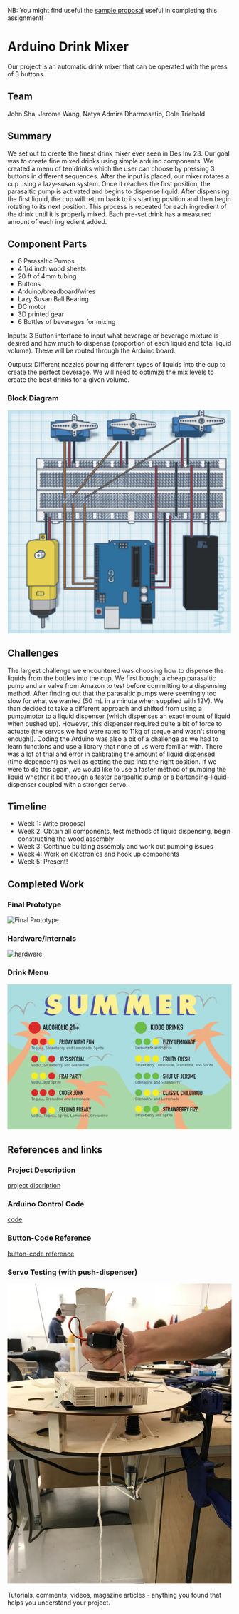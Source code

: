 NB: You might find useful the [sample proposal](http://github.com/zamfi/ucb-jacobs-creative-programming-electronics-spring-2018/blob/master/hw/sample-proposal.md) useful in completing this assignment!

# Arduino Drink Mixer

Our project is an automatic drink mixer that can be operated with the press of 3 buttons.

## Team

John Sha, Jerome Wang, Natya Admira Dharmosetio, Cole Triebold

## Summary

We set out to create the finest drink mixer ever seen in Des Inv 23. Our goal was to create fine mixed drinks using simple arduino components. We created a menu of ten drinks which the user can choose by pressing 3 buttons in different sequences. After the input is placed, our mixer rotates a cup using a lazy-susan system. Once it reaches the first position, the parasaltic pump is activated and begins to dispense liquid. After dispensing the first liquid, the cup will return back to its starting position and then begin rotating to its next position. This process is repeated for each ingredient of the drink until it is properly mixed. Each pre-set drink has a measured amount of each ingredient added. 

## Component Parts

- 6 Parasaltic Pumps
- 4 1/4 inch wood sheets
- 20 ft of 4mm tubing
- Buttons
- Arduino/breadboard/wires
- Lazy Susan Ball Bearing
- DC motor
- 3D printed gear
- 6 Bottles of beverages for mixing

Inputs: 3 Button interface to input what beverage or beverage mixture is desired and how much to dispense (proportion of each liquid and total liquid volume). These will be routed through the Arduino board.

Outputs: Different nozzles pouring different types of liquids into the cup to create the perfect beverage. We will need to optimize the mix levels to create the best drinks for a given volume.

### Block Diagram
![Block Diagram](block-diagram.png)

## Challenges

The largest challenge we encountered was choosing how to dispense the liquids from the bottles into the cup. We first bought a cheap parasaltic pump and air valve from Amazon to test before committing to a dispensing method. After finding out that the parasaltic pumps were seemingly too slow for what we wanted (50 mL in a minute when supplied with 12V). We then decided to take a different approach and shifted from using a pump/motor to a liquid dispenser (which dispenses an exact mount of liquid when pushed up). However, this dispenser required quite a bit of force to actuate (the servos we had were rated to 11kg of torque and wasn't strong enough!). Coding the Arduino was also a bit of a challenge as we had to learn functions and use a library that none of us were familiar with. There was a lot of trial and error in calibrating the amount of liquid dispensed (time dependent) as well as getting the cup into the right position. If we were to do this again, we would like to use a faster method of pumping the liquid whether it be through a faster parasaltic pump or a bartending-liquid-dispenser coupled with a stronger servo. 


## Timeline

- Week 1: Write proposal
- Week 2: Obtain all components, test methods of liquid dispensing, begin constructing the wood assembly
- Week 3: Continue building assembly and work out pumping issues
- Week 4: Work on electronics and hook up components
- Week 5: Present!

## Completed Work

### Final Prototype
![Final Prototype](final.png)

### Hardware/Internals
![hardware](hardware.png)

### Drink Menu
![Drink Menu](drink-mixer-menu.png)

## References and links

### Project Description
[project discription](project-description.compressed.pdf)

### Arduino Control Code
[code](drink_mixer_code.ino)

### Button-Code Reference
[button-code reference](button-integer.png)

### Servo Testing (with push-dispenser)
![Servo Testing With Push-Dispenser](servo-testing.jpg)

Tutorials, comments, videos, magazine articles - anything you found that helps you understand your project.
